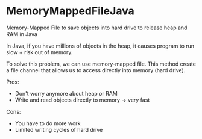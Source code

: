 # MemoryMappedFileJava
Memory-Mapped File to save objects into hard drive to release heap and RAM in Java

In Java, if you have millions of objects in the heap, it causes program to run slow + risk out of memory.

To solve this problem, we can use memory-mapped file. This method create a file channel that allows us to access directly into memory (hard drive).

Pros: 
- Don't worry anymore about heap or RAM
- Write and read objects directly to memory -> very fast

Cons:
- You have to do more work
- Limited writing cycles of hard drive
